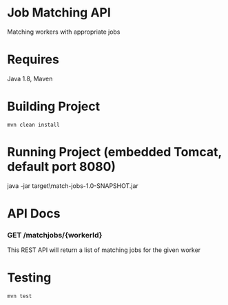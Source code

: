 # Job Matching API
Matching workers with appropriate jobs

# Requires
Java 1.8, Maven

# Building Project
```
mvn clean install
```

# Running Project (embedded Tomcat, default port 8080)
java -jar target\match-jobs-1.0-SNAPSHOT.jar

# API Docs
### GET /matchjobs/{workerId}
This REST API will return a list of matching jobs for the given worker

# Testing
```
mvn test
```
